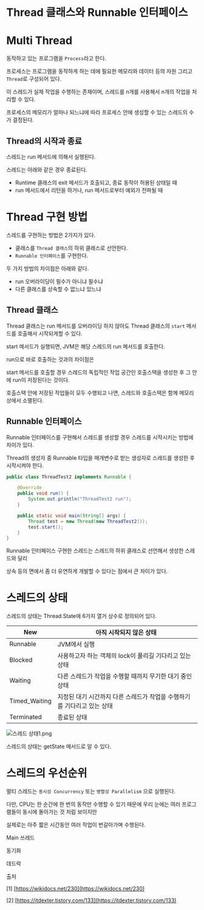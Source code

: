 # Thread 클래스와 Runnable 인터페이스

# Multi Thread

동작하고 있는 프로그램을 `Process`라고 한다.

프로세스는 프로그램을 동작하게 하는 데에 필요한 메모리와 데이터 등의 자원 그리고 `Thread`로 구성되어 있다.

이 스레드가 실제 작업을 수행하는 존재이며, 스레드를 n개를 사용해서 n개의 작업을 처리할 수 있다.

프로세스의 메모리가 얼마나 되느냐에 따라 프로세스 안에 생성할 수 있는 스레드의 수가 결정된다.

## Thread의 시작과 종료

스레드는 run 메서드에 의해서 실행된다.

스레드는 아래와 같은 경우 종료된다.

- Runtime 클래스의 exit 메서드가 호출되고, 종료 동작이 허용된 상태일 때
- run 메서드에서 리턴을 하거나, run 메서드로부터 예외가 전파될 때

# Thread 구현 방법

스레드를 구현하는 방법은 2가지가 있다.

- 클래스를 `Thread 클래스`의 하위 클래스로 선언한다.
- `Runnable 인터페이스`를 구현한다.

두 가지 방법의 차이점은 아래와 같다.

- run 오버라이딩이 필수가 아니냐 필수냐
- 다른 클래스를 상속할 수 없느냐 있느냐

## Thread 클래스

Thread 클래스는 run 메서드를 오버라이딩 하지 않아도 Thread 클래스의 `start` 메서드를 호출해서 시작되게할 수 있다.

start 메서드가 실행되면, JVM은 해당 스레드의 run 메서드를 호출한다.

run으로 바로 호출하는 것과의 차이점은 

start 메서드를 호출할 경우 스레드의 독립적인 작업 공간인 호출스택을 생성한 후 그 안에 run이 저장된다는 것이다.

호출스택 안에 저장된 작업들이 모두 수행되고 나면, 스레드와 호출스택은 함께 메모리 상에서 소멸된다.

## Runnable 인터페이스

Runnable 인터페이스를 구현해서 스레드를 생성할 경우 스레드를 시작시키는 방법에 차이가 있다.

Thread의 생성자 중 Runnable 타입을 매개변수로 받는 생성자로 스레드를 생성한 후 시작시켜야 한다.

```java
public class ThreadTest2 implements Runnable {

    @Override
    public void run() {
        System.out.println("ThreadTest2 run");
    }

    public static void main(String[] args) {
        Thread test = new Thread(new ThreadTest2());
        test.start();
    }
}
```

Runnable 인터페이스 구현한 스레드는 스레드의 하위 클래스로 선언해서 생성한 스레드와 달리 

상속 등의 면에서 좀 더 유연하게 개발할 수 있다는 점에서 큰 차이가 있다.

# 스레드의 상태

스레드의 상태는 Thread.State에 6가지 열거 상수로 정의되어 있다.

| New | 아직 시작되지 않은 상태 |
| --- | --- |
| Runnable | JVM에서 실행  |
| Blocked | 사용하고자 하는 객체의 lock이 풀리길 기다리고 있는 상태 |
| Waiting | 다른 스레드가 작업을 수행할 때까지 무기한 대기 중인 상태 |
| Timed_Waiting | 지정된 대기 시간까지 다른 스레드가 작업을 수행하기를 기다리고 있는 상태 |
| Terminated | 종료된 상태 |

![스레드 상태1.png](https://s3-us-west-2.amazonaws.com/secure.notion-static.com/502e4f19-9725-44a1-bd94-2620cbdb3c17/스레드_상태1.png)

스레드의 상태는 getState 메서드로 알 수 있다.

# 스레드의 우선순위

멀티 스레드는 `동시성 Concurrency` 또는 `병렬성 Parallelism` 으로 실행된다.

다만, CPU는 한 순간에 한 번의 동작만 수행할 수 있기 때문에 우리 눈에는 여러 프로그램들이 동시에 돌아가는 것 처럼 보이지만

실제로는 아주 짧은 시간동안 여러 작업이 번갈아가며 수행된다.

Main 쓰레드

동기화

데드락

출처

[1] [https://wikidocs.net/230](https://wikidocs.net/230)

[2] [https://itdexter.tistory.com/133](https://itdexter.tistory.com/133)
